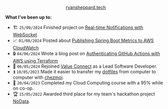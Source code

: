 <p align="center"><a href="https://ryansheppard.tech">ryansheppard.tech</a></p>

**What I've been up to:**

- 🏗️ `25/09/2024` Finished project on [Real-time Notifications with WebSocket](https://github.com/ryanshepps/websocket-notification-proof-of-concept)
- :chart_with_upwards_trend: `01/08/2024` Posted about [Publishing Spring Boot Metrics to AWS CloudWatch](https://ryansheppard.tech/2024/08/01/spring-boot-cloudwatch-metrics.html)
- 🔒 `04/06/2024` Wrote a blog post on [Authenticating GitHub Actions with AWS using Terraform](https://ryansheppard.tech/2024/06/04/authenticating_github_actions_with_aws_using_terraform.html)
- :ox: `06/05/2024` Rejoined [Value Connect](https://www.valueconnect.ca) as a Lead Software Developer.
- :arrow_double_up: `10/05/2023` Made it easier to transfer my [dotfiles](https://www.github.com/ryanshepps/dotfiles) from computer to computer with [chezmoi](https://github.com/twpayne/chezmoi).
- :school: `20/04/2023` Completed my Cloud Computing course with a 95% while on co-op.
- :trophy: `15/05/2022` Awarded third place for my team's hackathon project [NoData](https://github.com/ryanshepps/NoData).
